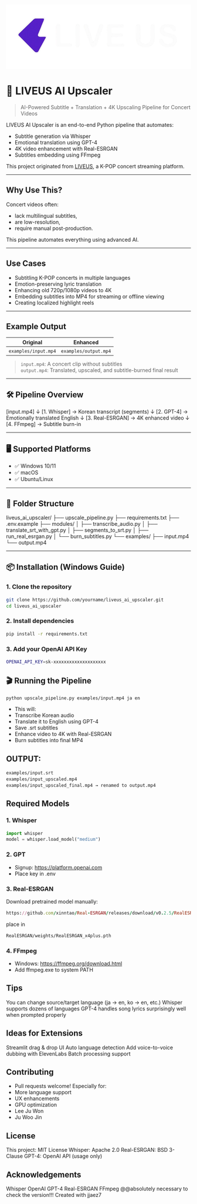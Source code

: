 ![LOGO](logo.png)
# 🎤 LIVEUS AI Upscaler

> AI-Powered Subtitle + Translation + 4K Upscaling Pipeline for Concert Videos

LIVEUS AI Upscaler is an end-to-end Python pipeline that automates:
- Subtitle generation via Whisper
- Emotional translation using GPT-4
- 4K video enhancement with Real-ESRGAN
- Subtitles embedding using FFmpeg

This project originated from [LIVEUS](https://github.com/your-org/liveus), a K-POP concert streaming platform.

---

##  Why Use This?

Concert videos often:
- lack multilingual subtitles,
- are low-resolution,
- require manual post-production.

This pipeline automates everything using advanced AI.

---

##  Use Cases

- Subtitling K-POP concerts in multiple languages
- Emotion-preserving lyric translation
- Enhancing old 720p/1080p videos to 4K
- Embedding subtitles into MP4 for streaming or offline viewing
- Creating localized highlight reels

---

##  Example Output

| Original | Enhanced |
|----------|----------|
| `examples/input.mp4` | `examples/output.mp4` |

> `input.mp4`: A concert clip without subtitles  
> `output.mp4`: Translated, upscaled, and subtitle-burned final result

---

## 🛠️ Pipeline Overview

[input.mp4]
↓
[1. Whisper] → Korean transcript (segments)
↓
[2. GPT-4] → Emotionally translated English
↓
[3. Real-ESRGAN] → 4K enhanced video
↓
[4. FFmpeg] → Subtitle burn-in


---

## 🖥️ Supported Platforms

- ✅ Windows 10/11
- ✅ macOS
- ✅ Ubuntu/Linux

---

## 📁 Folder Structure

liveus_ai_upscaler/
├── upscale_pipeline.py
├── requirements.txt
├── .env.example
├── modules/
│ ├── transcribe_audio.py
│ ├── translate_srt_with_gpt.py
│ ├── segments_to_srt.py
│ ├── run_real_esrgan.py
│ └── burn_subtitles.py
└── examples/
├── input.mp4
└── output.mp4


---

## 📦 Installation (Windows Guide)

### 1. Clone the repository

```bash
git clone https://github.com/yourname/liveus_ai_upscaler.git
cd liveus_ai_upscaler
```
### 2. Install dependencies
```bash
pip install -r requirements.txt
```

### 3. Add your OpenAI API Key
```bash
OPENAI_API_KEY=sk-xxxxxxxxxxxxxxxxxxxx
```

## 🎬 Running the Pipeline
```bash
python upscale_pipeline.py examples/input.mp4 ja en
```

- This will:
- Transcribe Korean audio
- Translate it to English using GPT-4
- Save .srt subtitles
- Enhance video to 4K with Real-ESRGAN
- Burn subtitles into final MP4

## OUTPUT:
```bash
examples/input.srt
examples/input_upscaled.mp4
examples/input_upscaled_final.mp4 → renamed to output.mp4
```
## Required Models
### 1. Whisper
```python
import whisper
model = whisper.load_model("medium")
```
### 2. GPT
- Signup: https://platform.openai.com
- Place key in .env

### 3. Real-ESRGAN
Download pretrained model manually:
```ruby
https://github.com/xinntao/Real-ESRGAN/releases/download/v0.2.5/RealESRGAN_x4plus.pth
```
place in
```bash
RealESRGAN/weights/RealESRGAN_x4plus.pth
```

### 4. FFmpeg
- Windows: https://ffmpeg.org/download.html
- Add ffmpeg.exe to system PATH

## Tips
You can change source/target language (ja → en, ko → en, etc.)
Whisper supports dozens of languages
GPT-4 handles song lyrics surprisingly well when prompted properly

## Ideas for Extensions
Streamlit drag & drop UI
Auto language detection
Add voice-to-voice dubbing with ElevenLabs
Batch processing support

## Contributing
- Pull requests welcome! Especially for:
- More language support
- UX enhancements
- GPU optimization
- Lee Ju Won
- Ju Woo Jin
## License
This project: MIT License
Whisper: Apache 2.0
Real-ESRGAN: BSD 3-Clause
GPT-4: OpenAI API (usage only)

## Acknowledgements
Whisper
OpenAI GPT-4
Real-ESRGAN
FFmpeg
@@absolutely necessary to check the version!!!
Created with jjaez7
